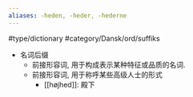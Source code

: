 ```yaml
---
aliases: -heden, -heder, -hederne
---
```

#type/dictionary #category/Dansk/ord/suffiks 
- 名词后缀
	- 前接形容词, 用于构成表示某种特征或品质的名词.
	- 前接形容词, 用于称呼某些高级人士的形式
		- [[højhed]]: 殿下

